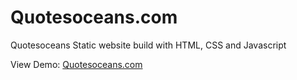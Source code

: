 
# Quotesoceans.com
Quotesoceans Static website build with HTML, CSS and Javascript

View Demo: [Quotesoceans.com](https://quotesoceans.com)